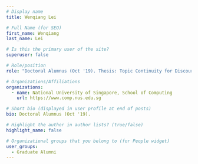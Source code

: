 ```yaml
---
# Display name
title: Wenqiang Lei

# Full Name (for SEO) 
first_name: Wenqiang
last_name: Lei

# Is this the primary user of the site?
superuser: false

# Role/position
role: "Doctoral Alumnus (Oct '19). Thesis: Topic Continuity for Discourse and Dialogue."

# Organizations/Affiliations
organizations:
  - name: National University of Singapore, School of Computing
    url: https://www.comp.nus.edu.sg

# Short bio (displayed in user profile at end of posts)
bio: Doctoral Alumnus (Oct '19). 

# Highlight the author in author lists? (true/false)
highlight_name: false

# Organizational groups that you belong to (for People widget)
user_groups:
  - Graduate Alumni
---
```

